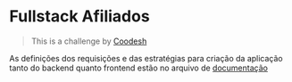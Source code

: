 # Fullstack Afiliados

> This is a challenge by [Coodesh](https://coodesh.com/)

As definições dos requisições e das estratégias para criação da aplicação tanto do backend quanto frontend estão no arquivo de [documentação](docs/README.md)
